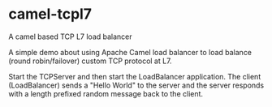 # camel-tcpl7
A camel based TCP L7 load balancer

A simple demo about using Apache Camel load balancer to load balance (round robin/failover) custom TCP protocol at L7.

Start the TCPServer and then start the LoadBalancer application. The client (LoadBalancer) sends a "Hello World" to the server and the server responds with a length prefixed random message back to the client.


